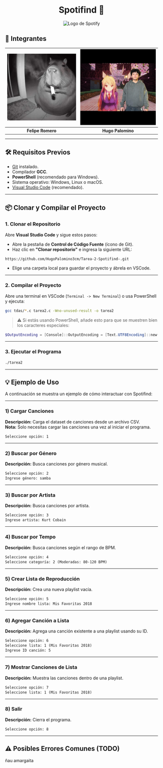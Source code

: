 <div align="center">

# Spotifind 🎵

<img src="https://upload.wikimedia.org/wikipedia/commons/1/19/Spotify_logo_without_text.svg" width="100px" alt="Logo de Spotify"/>

</div>

## 👥 Integrantes

| ![Felipe Romero](https://github.com/HugoPalomino3cm/Tarea-2-Spotifind-/blob/3ad963c848e352f40585c1d90a62faa69bf326c7/image.png)| ![Hugo Palomino](https://github.com/HugoPalomino3cm/Tarea-2-Spotifind-/blob/d48628f1a78cbea3c8fe0ca7ac8cb5dbf44ae92a/fotoMia.png) |
|:--:|:--:|
| **Felipe Romero** | **Hugo Palomino** |


---

## 🛠️ Requisitos Previos

- [Git](https://git-scm.com/) instalado.
- Compilador **GCC**.
- **PowerShell** (recomendado para Windows).
- Sistema operativo: Windows, Linux o macOS.
- [Visual Studio Code](https://code.visualstudio.com/) (recomendado).

---

## 📦 Clonar y Compilar el Proyecto

### 1. Clonar el Repositorio

Abre **Visual Studio Code** y sigue estos pasos:

- Abre la pestaña de **Control de Código Fuente** (ícono de Git).
- Haz clic en **"Clonar repositorio"** e ingresa la siguiente URL:

```bash
https://github.com/HugoPalomino3cm/Tarea-2-Spotifind-.git
```

- Elige una carpeta local para guardar el proyecto y ábrela en VSCode.

---

### 2. Compilar el Proyecto

Abre una terminal en VSCode (`Terminal -> New Terminal`) o usa PowerShell y ejecuta:

```bash
gcc tdas/*.c tarea2.c -Wno-unused-result -o tarea2
```

> ⚠️ Si estás usando PowerShell, añade esto para que se muestren bien los caracteres especiales:

```powershell
$OutputEncoding = [Console]::OutputEncoding = [Text.UTF8Encoding]::new()
```

---

### 3. Ejecutar el Programa

```bash
./tarea2
```

---

## 💡 Ejemplo de Uso

A continuación se muestra un ejemplo de cómo interactuar con Spotifind:

---

### 1) Cargar Canciones

**Descripción:** Carga el dataset de canciones desde un archivo CSV.  
**Nota:** Solo necesitas cargar las canciones una vez al iniciar el programa.

```text
Seleccione opción: 1
```

---

### 2) Buscar por Género

**Descripción:** Busca canciones por género musical.

```text
Seleccione opción: 2
Ingrese género: samba
```

---

### 3) Buscar por Artista

**Descripción:** Busca canciones por artista.

```text
Seleccione opción: 3
Ingrese artista: Kurt Cobain
```

---

### 4) Buscar por Tempo

**Descripción:** Busca canciones según el rango de BPM.

```text
Seleccione opción: 4
Seleccione categoría: 2 (Moderadas: 80-120 BPM)
```

---

### 5) Crear Lista de Reproducción

**Descripción:** Crea una nueva playlist vacía.

```text
Seleccione opción: 5
Ingrese nombre lista: Mis Favoritas 2018
```

---

### 6) Agregar Canción a Lista

**Descripción:** Agrega una canción existente a una playlist usando su ID.

```text
Seleccione opción: 6
Seleccione lista: 1 (Mis Favoritas 2018)
Ingrese ID canción: 5
```

---

### 7) Mostrar Canciones de Lista

**Descripción:** Muestra las canciones dentro de una playlist.

```text
Seleccione opción: 7
Seleccione lista: 1 (Mis Favoritas 2018)
```

---

### 8) Salir

**Descripción:** Cierra el programa.

```text
Seleccione opción: 8
```

---

## ⚠️ Posibles Errores Comunes (TODO)

ñau amargaita


